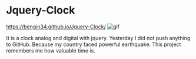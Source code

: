# Jquery-Clock
https://bengin34.github.io/Jquery-Clock/
![gif](https://user-images.githubusercontent.com/118957608/217305356-7d73693d-1e81-4e91-9737-becd5250afc9.gif)


 It is a clock analog and digital with jquery. 
 Yesterday I did not push anything to GitHub. Because my country faced powerful earthquake. 
This project remembers me how valuable time is.
